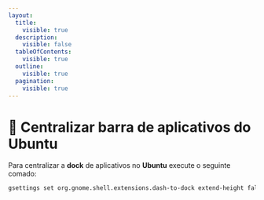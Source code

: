 ```yaml
---
layout:
  title:
    visible: true
  description:
    visible: false
  tableOfContents:
    visible: true
  outline:
    visible: true
  pagination:
    visible: true
---
```


# 👾 Centralizar barra de aplicativos do Ubuntu

Para centralizar a **dock** de aplicativos no **Ubuntu** execute o seguinte comado:

```sh
gsettings set org.gnome.shell.extensions.dash-to-dock extend-height false
```
